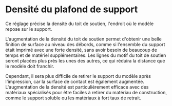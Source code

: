 Densité du plafond de support
====
Ce réglage précise la densité du toit de soutien, l'endroit où le modèle repose sur le support.

L'augmentation de la densité du toit de soutien permet d'obtenir une belle finition de surface au niveau des débords, comme si l'ensemble du support était imprimé avec une forte densité, sans avoir besoin de beaucoup de temps et de matériel supplémentaires. Les lignes du motif du toit de soutien seront placées plus près les unes des autres, ce qui réduira la distance que le modèle doit franchir.

Cependant, il sera plus difficile de retirer le support du modèle après l'impression, car la surface de contact est également augmentée. L'augmentation de la densité est particulièrement efficace avec des matériaux spécialisés pour être faciles à retirer du matériau de construction, comme le support soluble ou les matériaux à fort taux de retrait.
